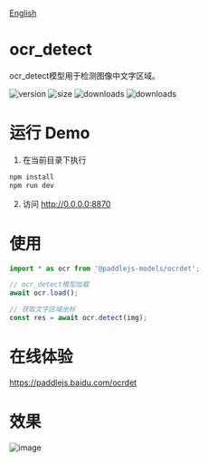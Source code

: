 [English](./README.md)

# ocr_detect

ocr_detect模型用于检测图像中文字区域。

<img src="https://img.shields.io/npm/v/@paddlejs-models/ocrdet?color=success" alt="version"> <img src="https://img.shields.io/bundlephobia/min/@paddlejs-models/ocrdet" alt="size"> <img src="https://img.shields.io/npm/dm/@paddlejs-models/ocrdet?color=orange" alt="downloads"> <img src="https://img.shields.io/npm/dt/@paddlejs-models/ocrdet" alt="downloads">

# 运行 Demo
1. 在当前目录下执行
``` bash
npm install
npm run dev
```
2. 访问 http://0.0.0.0:8870

# 使用

```js
import * as ocr from '@paddlejs-models/ocrdet';

// ocr_detect模型加载
await ocr.load();

// 获取文字区域坐标
const res = await ocr.detect(img);

```

# 在线体验

https://paddlejs.baidu.com/ocrdet

# 效果
<img alt="image" src="https://user-images.githubusercontent.com/43414102/156394295-5650b6c5-65c4-42a7-bccc-3ed459577b9d.png">

